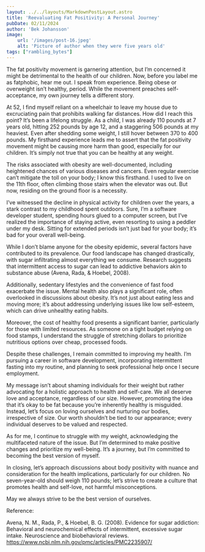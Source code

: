 ```yaml
---
layout: ../../layouts/MarkdownPostLayout.astro
title: 'Reevaluating Fat Positivity: A Personal Journey'
pubDate: 02/11/2024
author: 'Bek Johansson'
image:
    url: '/images/post-16.jpeg'
    alt: 'Picture of author when they were five years old'
tags: ["rambling_bytes"]
---
```

<div class='prose'>

The fat positivity movement is garnering attention, but I’m concerned it might be detrimental to the health of our children. Now, before you label me as fatphobic, hear me out. I speak from experience. Being obese or overweight isn’t healthy, period. While the movement preaches self-acceptance, my own journey tells a different story.

At 52, I find myself reliant on a wheelchair to leave my house due to excruciating pain that prohibits walking far distances. How did I reach this point? It’s been a lifelong struggle. As a child, I was already 110 pounds at 7 years old, hitting 252 pounds by age 12, and a staggering 506 pounds at my heaviest. Even after shedding some weight, I still hover between 370 to 400 pounds. My firsthand experience leads me to assert that the fat positivity movement might be causing more harm than good, especially for our children. It’s simply not true that you can be healthy at any weight.

The risks associated with obesity are well-documented, including heightened chances of various diseases and cancers. Even regular exercise can’t mitigate the toll on your body; I know this firsthand. I used to live on the 11th floor, often climbing those stairs when the elevator was out. But now, residing on the ground floor is a necessity. 

I’ve witnessed the decline in physical activity for children over the years, a stark contrast to my childhood spent outdoors. Sure, I’m a software developer student, spending hours glued to a computer screen, but I’ve realized the importance of staying active, even resorting to using a peddler under my desk. Sitting for extended periods isn’t just bad for your body; it’s bad for your overall well-being.

While I don’t blame anyone for the obesity epidemic, several factors have contributed to its prevalence. Our food landscape has changed drastically, with sugar infiltrating almost everything we consume. Research suggests that intermittent access to sugar can lead to addictive behaviors akin to substance abuse (Avena, Rada, & Hoebel, 2008). 

Additionally, sedentary lifestyles and the convenience of fast food exacerbate the issue. Mental health also plays a significant role, often overlooked in discussions about obesity. It’s not just about eating less and moving more; it’s about addressing underlying issues like low self-esteem, which can drive unhealthy eating habits.

Moreover, the cost of healthy food presents a significant barrier, particularly for those with limited resources. As someone on a tight budget relying on food stamps, I understand the struggle of stretching dollars to prioritize nutritious options over cheap, processed foods. 

Despite these challenges, I remain committed to improving my health. I’m pursuing a career in software development, incorporating intermittent fasting into my routine, and planning to seek professional help once I secure employment.

My message isn’t about shaming individuals for their weight but rather advocating for a holistic approach to health and self-care. We all deserve love and acceptance, regardless of our size. However, promoting the idea that it’s okay to be fat because you’re inherently healthy is misguided. Instead, let’s focus on loving ourselves and nurturing our bodies, irrespective of size. Our worth shouldn’t be tied to our appearance; every individual deserves to be valued and respected.

As for me, I continue to struggle with my weight, acknowledging the multifaceted nature of the issue. But I’m determined to make positive changes and prioritize my well-being. It’s a journey, but I’m committed to becoming the best version of myself.

In closing, let’s approach discussions about body positivity with nuance and consideration for the health implications, particularly for our children. No seven-year-old should weigh 110 pounds; let’s strive to create a culture that promotes health and self-love, not harmful misconceptions.

May we always strive to be the best version of ourselves.

Reference:

Avena, N. M., Rada, P., & Hoebel, B. G. (2008). Evidence for sugar addiction: Behavioral and neurochemical effects of intermittent, excessive sugar intake. Neuroscience and biobehavioral reviews. <https://www.ncbi.nlm.nih.gov/pmc/articles/PMC2235907/>

</div>